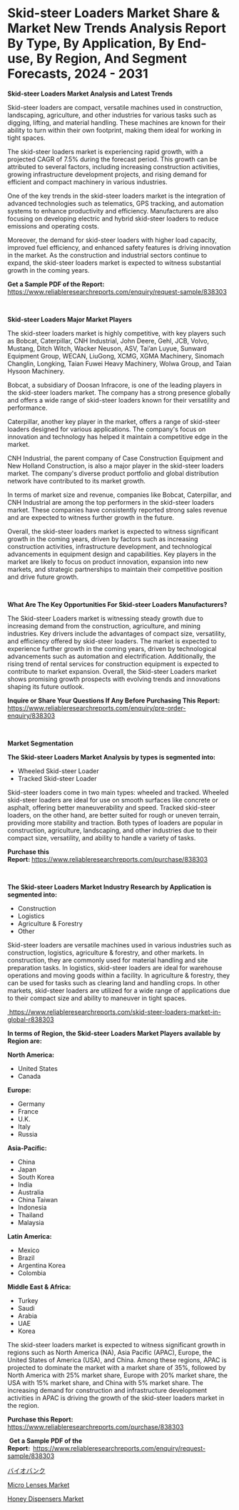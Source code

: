 <p><h1>Skid-steer Loaders Market Share & Market New Trends Analysis Report By Type, By Application, By End-use, By Region, And Segment Forecasts, 2024 - 2031</h1></p><p><strong>Skid-steer Loaders Market Analysis and Latest Trends</strong></p>
<p><p>Skid-steer loaders are compact, versatile machines used in construction, landscaping, agriculture, and other industries for various tasks such as digging, lifting, and material handling. These machines are known for their ability to turn within their own footprint, making them ideal for working in tight spaces.</p><p>The skid-steer loaders market is experiencing rapid growth, with a projected CAGR of 7.5% during the forecast period. This growth can be attributed to several factors, including increasing construction activities, growing infrastructure development projects, and rising demand for efficient and compact machinery in various industries.</p><p>One of the key trends in the skid-steer loaders market is the integration of advanced technologies such as telematics, GPS tracking, and automation systems to enhance productivity and efficiency. Manufacturers are also focusing on developing electric and hybrid skid-steer loaders to reduce emissions and operating costs.</p><p>Moreover, the demand for skid-steer loaders with higher load capacity, improved fuel efficiency, and enhanced safety features is driving innovation in the market. As the construction and industrial sectors continue to expand, the skid-steer loaders market is expected to witness substantial growth in the coming years.</p></p>
<p><strong>Get a Sample PDF of the Report:&nbsp;</strong> <a href="https://www.reliableresearchreports.com/enquiry/request-sample/838303">https://www.reliableresearchreports.com/enquiry/request-sample/838303</a></p>
<p>&nbsp;</p>
<p><strong>Skid-steer Loaders Major Market Players</strong></p>
<p><p>The skid-steer loaders market is highly competitive, with key players such as Bobcat, Caterpillar, CNH Industrial, John Deere, Gehl, JCB, Volvo, Mustang, Ditch Witch, Wacker Neuson, ASV, Tai’an Luyue, Sunward Equipment Group, WECAN, LiuGong, XCMG, XGMA Machinery, Sinomach Changlin, Longking, Taian Fuwei Heavy Machinery, Wolwa Group, and Taian Hysoon Machinery.</p><p>Bobcat, a subsidiary of Doosan Infracore, is one of the leading players in the skid-steer loaders market. The company has a strong presence globally and offers a wide range of skid-steer loaders known for their versatility and performance.</p><p>Caterpillar, another key player in the market, offers a range of skid-steer loaders designed for various applications. The company's focus on innovation and technology has helped it maintain a competitive edge in the market.</p><p>CNH Industrial, the parent company of Case Construction Equipment and New Holland Construction, is also a major player in the skid-steer loaders market. The company's diverse product portfolio and global distribution network have contributed to its market growth.</p><p>In terms of market size and revenue, companies like Bobcat, Caterpillar, and CNH Industrial are among the top performers in the skid-steer loaders market. These companies have consistently reported strong sales revenue and are expected to witness further growth in the future.</p><p>Overall, the skid-steer loaders market is expected to witness significant growth in the coming years, driven by factors such as increasing construction activities, infrastructure development, and technological advancements in equipment design and capabilities. Key players in the market are likely to focus on product innovation, expansion into new markets, and strategic partnerships to maintain their competitive position and drive future growth.</p></p>
<p>&nbsp;</p>
<p><strong>What Are The Key Opportunities For Skid-steer Loaders Manufacturers?</strong></p>
<p><p>The Skid-steer Loaders market is witnessing steady growth due to increasing demand from the construction, agriculture, and mining industries. Key drivers include the advantages of compact size, versatility, and efficiency offered by skid-steer loaders. The market is expected to experience further growth in the coming years, driven by technological advancements such as automation and electrification. Additionally, the rising trend of rental services for construction equipment is expected to contribute to market expansion. Overall, the Skid-steer Loaders market shows promising growth prospects with evolving trends and innovations shaping its future outlook.</p></p>
<p><strong>Inquire or Share Your Questions If Any Before Purchasing This Report:</strong> <a href="https://www.reliableresearchreports.com/enquiry/pre-order-enquiry/838303">https://www.reliableresearchreports.com/enquiry/pre-order-enquiry/838303</a></p>
<p>&nbsp;</p>
<p><strong>Market Segmentation</strong></p>
<p><strong>The Skid-steer Loaders Market Analysis by types is segmented into:</strong></p>
<p><ul><li>Wheeled Skid-steer Loader</li><li>Tracked Skid-steer Loader</li></ul></p>
<p><p>Skid-steer loaders come in two main types: wheeled and tracked. Wheeled skid-steer loaders are ideal for use on smooth surfaces like concrete or asphalt, offering better maneuverability and speed. Tracked skid-steer loaders, on the other hand, are better suited for rough or uneven terrain, providing more stability and traction. Both types of loaders are popular in construction, agriculture, landscaping, and other industries due to their compact size, versatility, and ability to handle a variety of tasks.</p></p>
<p><strong>Purchase this Report:&nbsp;</strong><a href="https://www.reliableresearchreports.com/purchase/838303">https://www.reliableresearchreports.com/purchase/838303</a></p>
<p>&nbsp;</p>
<p><strong>The Skid-steer Loaders Market Industry Research by Application is segmented into:</strong></p>
<p><ul><li>Construction</li><li>Logistics</li><li>Agriculture & Forestry</li><li>Other</li></ul></p>
<p><p>Skid-steer loaders are versatile machines used in various industries such as construction, logistics, agriculture & forestry, and other markets. In construction, they are commonly used for material handling and site preparation tasks. In logistics, skid-steer loaders are ideal for warehouse operations and moving goods within a facility. In agriculture & forestry, they can be used for tasks such as clearing land and handling crops. In other markets, skid-steer loaders are utilized for a wide range of applications due to their compact size and ability to maneuver in tight spaces.</p></p>
<p><a href="https://www.reliableresearchreports.com/skid-steer-loaders-market-in-global-r838303">&nbsp;https://www.reliableresearchreports.com/skid-steer-loaders-market-in-global-r838303</a></p>
<p><strong>In terms of Region, the Skid-steer Loaders Market Players available by Region are:</strong></p>
<p>
    <p> <strong> North America: </strong>
        <ul>
            <li>United States</li>
            <li>Canada</li>
        </ul>
        </p> 
    <p> <strong> Europe: </strong>
        <ul>
            <li>Germany</li>
            <li>France</li>
            <li>U.K.</li>
            <li>Italy</li>
            <li>Russia</li>
        </ul>
        </p> 
    <p> <strong> Asia-Pacific: </strong>
        <ul>
            <li>China</li>
            <li>Japan</li>
            <li>South Korea</li>
            <li>India</li>
            <li>Australia</li>
            <li>China Taiwan</li>
            <li>Indonesia</li>
            <li>Thailand</li>
            <li>Malaysia</li>
        </ul>
        </p> 
    <p> <strong> Latin America: </strong>
        <ul>
            <li>Mexico</li>
            <li>Brazil</li>
            <li>Argentina Korea</li>
            <li>Colombia</li>
        </ul>
        </p> 
    <p> <strong> Middle East & Africa: </strong>
        <ul>
            <li>Turkey</li>
            <li>Saudi</li>
            <li>Arabia</li>
            <li>UAE</li>
            <li>Korea</li>
        </ul>
    </p>
    </p>
<p><p>The skid-steer loaders market is expected to witness significant growth in regions such as North America (NA), Asia Pacific (APAC), Europe, the United States of America (USA), and China. Among these regions, APAC is projected to dominate the market with a market share of 35%, followed by North America with 25% market share, Europe with 20% market share, the USA with 15% market share, and China with 5% market share. The increasing demand for construction and infrastructure development activities in APAC is driving the growth of the skid-steer loaders market in the region.</p></p>
<p><strong>Purchase this Report: </strong><a href="https://www.reliableresearchreports.com/purchase/838303">https://www.reliableresearchreports.com/purchase/838303</a></p>
<p>&nbsp;<strong>Get a Sample PDF of the Report:&nbsp;&nbsp;</strong><a href="https://www.reliableresearchreports.com/enquiry/request-sample/838303">https://www.reliableresearchreports.com/enquiry/request-sample/838303</a></p>
<p><strong></strong></p>
<p><p><a href="https://medium.com/@ridleydamion/2024%E5%B9%B4%E3%81%8B%E3%82%892031%E5%B9%B4%E3%81%BE%E3%81%A7%E3%81%AE%E6%9C%9F%E9%96%93%E3%81%AE%E3%82%B0%E3%83%AD%E3%83%BC%E3%83%90%E3%83%AB-%E3%83%90%E3%82%A4%E3%82%AA%E3%83%90%E3%83%B3%E3%82%AF%E5%B8%82%E5%A0%B4%E6%A9%9F%E4%BC%9A%E3%81%A8%E4%BA%88%E6%B8%AC-9bd46b2ff9e1">バイオバンク</a></p><p><a href="https://medium.com/@barbarakbess8920/micro-lenses-market-global-market-trends-and-market-forecast-2024-2031-fa8267467577">Micro Lenses Market</a></p><p><a href="https://medium.com/@sofyanbudiaman1_67863/honey-dispensers-market-share-market-analysis-growth-trends-forecasts-for-period-from-2024-236e0ea7fe08">Honey Dispensers Market</a></p></p>